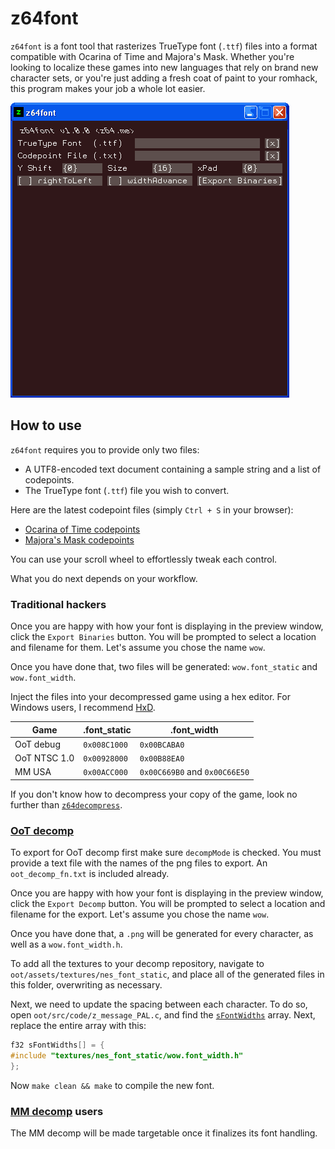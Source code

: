 # z64font

`z64font` is a font tool that rasterizes TrueType font (`.ttf`) files
into a format compatible with Ocarina of Time and Majora's Mask.
Whether you're looking to localize these games into new languages that
rely on brand new character sets, or you're just adding a fresh coat of
paint to your romhack, this program makes your job a whole lot easier.

![preview.gif](preview.gif)

## How to use

`z64font` requires you to provide only two files:
 - A UTF8-encoded text document containing a sample string and
   a list of codepoints.
 - The TrueType font (`.ttf`) file you wish to convert.

Here are the latest codepoint files (simply `Ctrl + S` in your browser):
 - [Ocarina of Time codepoints](https://raw.githubusercontent.com/z64me/z64font/main/codepoints/oot.txt)
 - [Majora's Mask codepoints](https://raw.githubusercontent.com/z64me/z64font/main/codepoints/mm.txt)

You can use your scroll wheel to effortlessly tweak each control.

What you do next depends on your workflow.

<!--### [`zzrtl`](https://github.com/z64me/zzrtl) users

Overwrite the `font_static` and `font_width` files in your project's
root directory with these new files.
TODO implement external font file support in zzrtl
-->

### Traditional hackers

Once you are happy with how your font is displaying in the preview window,
click the `Export Binaries` button. You will be prompted to select a
location and filename for them. Let's assume you chose the name `wow`.

Once you have done that, two files will be generated: `wow.font_static`
and `wow.font_width`.

Inject the files into your decompressed game using a hex editor.
For Windows users, I recommend [HxD](https://mh-nexus.de/en/hxd/).

| Game          | .font_static    | .font_width                   |
| ------------- | --------------- | ----------------------------- |
| OoT debug     | `0x008C1000`    | `0x00BCABA0`                  |
| OoT NTSC 1.0  | `0x00928000`    | `0x00B88EA0`                  |
| MM USA        | `0x00ACC000`    | `0x00C669B0` and `0x00C66E50` |

If you don't know how to decompress your copy of the game, look no
further than [`z64decompress`](https://github.com/z64me/z64decompress).

### [OoT decomp](https://github.com/zeldaret/oot)
To export for OoT decomp first make sure `decompMode` is checked.
You must provide a text file with the names of the png files to export. An `oot_decomp_fn.txt` is included already.

Once you are happy with how your font is displaying in the preview window,
click the `Export Decomp` button. You will be prompted to select a
location and filename for the export. Let's assume you chose the name `wow`.

Once you have done that, a `.png` will be generated for every character, as well as a `wow.font_width.h`.

To add all the textures to your decomp repository, navigate to `oot/assets/textures/nes_font_static`, and place all of the generated files in this folder, overwriting as necessary.

Next, we need to update the spacing between each character. To do so, open `oot/src/code/z_message_PAL.c`, and find the [`sFontWidths`](https://github.com/zeldaret/oot/blob/master/src/code/z_message_PAL.c#L589) array. Next, replace the entire array with this:
```c
f32 sFontWidths[] = {
#include "textures/nes_font_static/wow.font_width.h"
};
```

Now `make clean && make` to compile the new font.

### [MM decomp](https://github.com/zeldaret/mm) users
The MM decomp will be made targetable once it finalizes its font handling.
